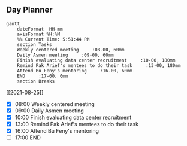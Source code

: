 ## Day Planner
```mermaid
gantt
    dateFormat  HH-mm
    axisFormat %H:%M
    %% Current Time: 5:51:44 PM
    section Tasks
    Weekly centered meeting     :08-00, 60mm
    Daily Asmen meeting     :09-00, 60mm
    Finish evaluating data center recruitment     :10-00, 180mm
    Remind Pak Arief's mentees to do their task     :13-00, 180mm
    Attend Bu Feny's mentoring     :16-00, 60mm
    END     :17-00, 0mm
    section Breaks

```

[[2021-08-25]]
- [x] 08:00 Weekly centered meeting
- [x] 09:00 Daily Asmen meeting
- [x] 10:00 Finish evaluating data center recruitment
- [x] 13:00 Remind Pak Arief's mentees to do their task
- [x] 16:00 Attend Bu Feny's mentoring
- [ ] 17:00 END
